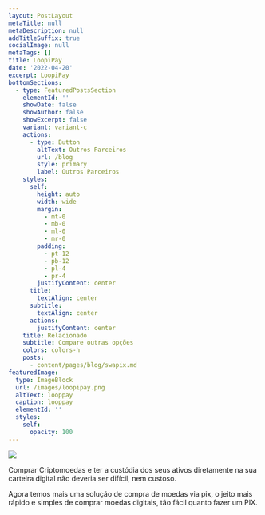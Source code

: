 ```yaml
---
layout: PostLayout
metaTitle: null
metaDescription: null
addTitleSuffix: true
socialImage: null
metaTags: []
title: LoopiPay
date: '2022-04-20'
excerpt: LoopiPay
bottomSections:
  - type: FeaturedPostsSection
    elementId: ''
    showDate: false
    showAuthor: false
    showExcerpt: false
    variant: variant-c
    actions:
      - type: Button
        altText: Outros Parceiros
        url: /blog
        style: primary
        label: Outros Parceiros
    styles:
      self:
        height: auto
        width: wide
        margin:
          - mt-0
          - mb-0
          - ml-0
          - mr-0
        padding:
          - pt-12
          - pb-12
          - pl-4
          - pr-4
        justifyContent: center
      title:
        textAlign: center
      subtitle:
        textAlign: center
      actions:
        justifyContent: center
    title: Relacionado
    subtitle: Compare outras opções
    colors: colors-h
    posts:
      - content/pages/blog/swapix.md
featuredImage:
  type: ImageBlock
  url: /images/loopipay.png
  altText: looppay
  caption: looppay
  elementId: ''
  styles:
    self:
      opacity: 100
---
```

![](/images/looppay%20capa.png)

Comprar Criptomoedas e ter a custódia dos seus ativos diretamente na sua carteira digital não deveria ser difícil, nem custoso. 

Agora temos mais uma solução de compra de moedas via pix, o jeito mais rápido e simples de comprar moedas digitais, tão fácil quanto fazer um PIX.

